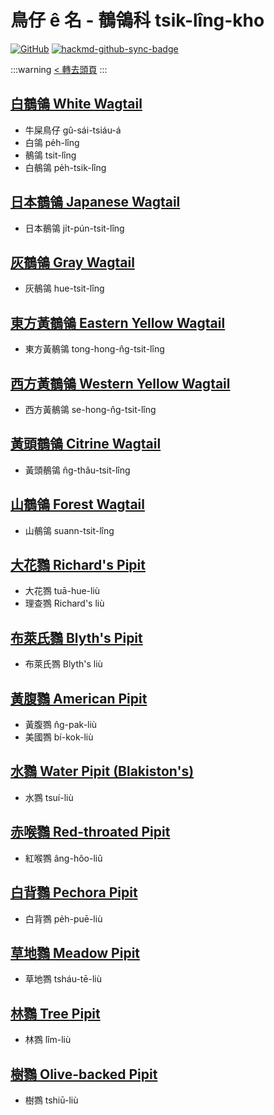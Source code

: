 # 鳥仔 ê 名 - 鶺鴒科 tsik-lîng-kho

[![GitHub](https://img.shields.io/badge/GitHub-black?logo=github)](https://github.com/siansiansu/tsiau-a-e-mia)
[![hackmd-github-sync-badge](https://hackmd.io/G8yyUiREQLCbSoSdVDcZwg/badge)](https://hackmd.io/G8yyUiREQLCbSoSdVDcZwg)

:::warning
[< 轉去頭頁](https://hackmd.io/@siansiansu/Hy4VzNvha)
:::

## [白鶺鴒 White Wagtail](https://ebird.org/species/whiwag)

- 牛屎鳥仔 gû-sái-tsiáu-á
- 白鴒 pe̍h-lîng
- 鶺鴒 tsit-lîng
- 白鶺鴒 pe̍h-tsik-lîng

## [日本鶺鴒 Japanese Wagtail](https://ebird.org/species/japwag1)

- 日本鶺鴒 ji̍t-pún-tsit-lîng

## [灰鶺鴒 Gray Wagtail](https://ebird.org/species/grywag)

- 灰鶺鴒 hue-tsit-lîng

## [東方黃鶺鴒 Eastern Yellow Wagtail](https://ebird.org/species/eaywag)

- 東方黃鶺鴒 tong-hong-n̂g-tsit-lîng

## [西方黃鶺鴒 Western Yellow Wagtail](https://ebird.org/species/eaywag1)

- 西方黃鶺鴒 se-hong-n̂g-tsit-lîng

## [黃頭鶺鴒 Citrine Wagtail](https://ebird.org/species/citwag)

- 黃頭鶺鴒 n̂g-thâu-tsit-lîng

## [山鶺鴒 Forest Wagtail](https://ebird.org/species/forwag1)

- 山鶺鴒 suann-tsit-lîng

## [大花鷚 Richard's Pipit](https://ebird.org/species/ricpip1)

- 大花鷚 tuā-hue-liù
- 理查鷚 Richard's liù

## [布萊氏鷚 Blyth's Pipit](https://ebird.org/species/blypip1)

- 布萊氏鷚 Blyth's liù

## [黃腹鷚 American Pipit](https://ebird.org/species/amepip)

- 黃腹鷚 n̂g-pak-liù
- 美國鷚 bí-kok-liù

## [水鷚 Water Pipit (Blakiston's)](https://ebird.org/species/watpip4)

- 水鷚 tsuí-liù

## [赤喉鷚 Red-throated Pipit](https://ebird.org/species/retpip)

- 紅喉鷚 âng-hôo-liû

## [白背鷚 Pechora Pipit](https://ebird.org/species/pecpip)

- 白背鷚 pe̍h-puē-liù

## [草地鷚 Meadow Pipit](https://ebird.org/species/meapip1)

- 草地鷚 tsháu-tē-liù

## [林鷚 Tree Pipit](https://ebird.org/species/trepip)

- 林鷚 lîm-liù

## [樹鷚 Olive-backed Pipit](https://ebird.org/species/olbpip)

- 樹鷚 tshiū-liù
